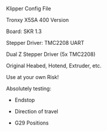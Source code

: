 Klipper Config File

Tronxy X5SA 400 Version

Board: SKR 1.3

Stepper Driver: TMC2208 UART

Dual Z Stepper Driver (5x TMC2208)

Original Heabed, Hotend, Extruder, etc.


Use at your own Risk!


Absolutely testing:

- Endstop

- Direction of travel

- G29 Positions
